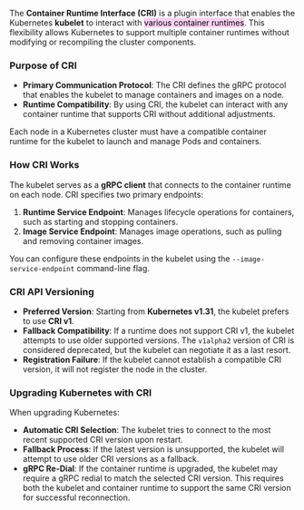 
The **Container Runtime Interface (CRI)** is a plugin interface that enables the Kubernetes **kubelet** to interact with <mark style="background: #FFB8EBA6;">various container runtimes</mark>. This flexibility allows Kubernetes to support multiple container runtimes without modifying or recompiling the cluster components.

### Purpose of CRI

- **Primary Communication Protocol**: The CRI defines the gRPC protocol that enables the kubelet to manage containers and images on a node.
- **Runtime Compatibility**: By using CRI, the kubelet can interact with any container runtime that supports CRI without additional adjustments.

Each node in a Kubernetes cluster must have a compatible container runtime for the kubelet to launch and manage Pods and containers.

### How CRI Works

The kubelet serves as a **gRPC client** that connects to the container runtime on each node. CRI specifies two primary endpoints:
1. **Runtime Service Endpoint**: Manages lifecycle operations for containers, such as starting and stopping containers.
2. **Image Service Endpoint**: Manages image operations, such as pulling and removing container images.

You can configure these endpoints in the kubelet using the `--image-service-endpoint` command-line flag.

### CRI API Versioning

- **Preferred Version**: Starting from **Kubernetes v1.31**, the kubelet prefers to use **CRI v1**.
- **Fallback Compatibility**: If a runtime does not support CRI v1, the kubelet attempts to use older supported versions. The `v1alpha2` version of CRI is considered deprecated, but the kubelet can negotiate it as a last resort.
- **Registration Failure**: If the kubelet cannot establish a compatible CRI version, it will not register the node in the cluster.

### Upgrading Kubernetes with CRI

When upgrading Kubernetes:
- **Automatic CRI Selection**: The kubelet tries to connect to the most recent supported CRI version upon restart.
- **Fallback Process**: If the latest version is unsupported, the kubelet will attempt to use older CRI versions as a fallback.
- **gRPC Re-Dial**: If the container runtime is upgraded, the kubelet may require a gRPC redial to match the selected CRI version. This requires both the kubelet and container runtime to support the same CRI version for successful reconnection.
